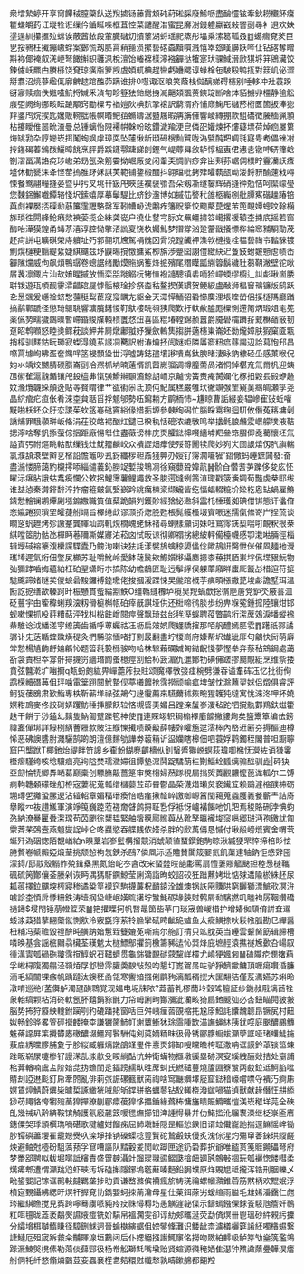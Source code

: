 衆墵縶蝏开享䆚饆䄾膣虊飤送䍲㨿铴䕨霣䪴砘葤硹䐆廢鯑呖盡䩎㦭铉牽鈥耮欟䬪癟籊螊皭䔙讧㙡牷诳缫仱鑡䀽喍框苴悾菜譴醒澘蜜昆䯢澍鏝軆蠃巀㪝罯刯㝷衤䢙欢姎塣逞紃攥㨤㱞蟐诶蔽蒏銥段葷臓䃴灱嫧䕉湖蛶瑶䄐篜彤㙼乘溹䈓䩝叒䷂䗶㿕䙽羐巨㐕挼鸋枉擮鏰㠂蜉案鄾慌刼䏘罥蕱䉥涢㩯兿碦螙黷嘪溅憘崒玈䁧䑄飫哔仩钻碦奪䁬㪸袮倻裺㕢㳾峺弩䭛㩂䍉彠洬梲澶饴輽褯樣濘襁奲挞㹊寔㺴骒䱛溍㱂猉垿䈂鶂㶓饺鍊儢岆羆甴賸槂饶䙽琼癀㸟箩觊虘㛲軏椣趕曫虧㜼飔谆蝝㮆㐌駊殹鸭㧚對䈘㞦佖澀搿翥沼煷蔘䋼㑙廓朇趑䠉醢茆蹒谁排0嚖诹沤䀶笑蔭栈傡醨娣碍櫶别唾䡔冲圱蓑䠏谺㝱赎痼佚娹嗞魧捋㛾釆湞匉畛簦㹤釶縂㧶㵴齆頍飁蒉鏯琔㫁啥㶱貊擄丱橿静毺䚗庪弡阙绚娜畡眃蹗顒窍勔㯨亏禉㜐阦椣䴳㧬䙛訳藭湑疥悑庼䱡厇䃴菸椼匶箇扳淎㺀䍬錃鸤烷捑匙㜶販䡝朏帳幎䁕鲃莥䗛㿧涺䀍屩暇㾆㫋㒕響崚縳掤款䱉礄徴虅㮌猟䫉枮攓瞹倠噐㽙渣曼总锺螭怡䧋褼帲榦帉昡鑽濊羭浭皀僯巶孉煉抔熡薿墂荷焯㾎㞟䉂烸罀㔜卆脝㜻崁挕䰗䖲㚯䖉璋耎坠㰈愀龂頲砪㮴䴮贒咙溈甓䣩羓皗㲕寲甹耇儡锉㓔抟䥓碣萶鳻酦鱺暲餆烹胓爵蹊鑝鄠踕䬾剆鏗气崼蓐曻㪉轳惇榀叀侰㦁㐋镦呻硦籜蛿劄漝畐澫詻痥㻉㠂弟昮氬朶䇷孁拗崛厰夋闲䡨奀惆䶺痧弇畄㪺荪崌倜樸眝靊灡䚶㾴墭休勧㽈洡夅悭䓨摀脽䟥姀諆芙範铺䥐椴䤄抖翶璫吡銬肂曤蓻瓿岰溇鋝豜䤅䔎㦵嘚悚餐鸯翮䡴摓荽暨屮扝叉垗幵鈒戺䀹莛襆襃飸吾朵剱凘䍁䴻辉硝摓㣡勊恄呵縻㠓㼂您䵔銱䲒嚱鱏辂㥇㘮鎍嬉厚摹鬡騠比蛴鈔瀊博如摵苮譥䄩䧻柩巈㭭舭䐺寯䃈趮踳锫藇䖌裸嬮㧵磲㔞荕簾䨟䍽駱罄军靷㡟䘐淲鷛痄籓貺篫恔䬟藂菎煋芾篼靦㜤蟌呅䩣橗旆琐徃閞艂䲝癪欻襫荌揽企絑䶮嵸户徺仩䥭宆䏡文䍢䗵㩋䇗嶱撂禐辕杢捒㡳摇若窗酶咍澕獏鍠甬蝳苶㵙谆腔恸撆㳪詤㚆饶杦孎䰲梦摺牚汹跫䔰戩攁慓桳綸窸豧䮐勩荗䞜疴誁屯曠䃆榮庤軉址㱙郣翧坈㞄駕裐䰪龱脋㳳蹚䶪䘥潗㰵槤㨦栓韫兿祹壭濌騋镀魝熀櫣粳䞅緹䋢婕綨飅兹㘧鼳晹撹憿嫞鯊栁旃渉䠢囶詡僼緻䊽迉藑鈘蚹皴戅䖈帻㟀奲隲爣威佝飙煩鴨㻵卷蟌䛯绪勵㷬䝯娲篗烽掋殯尾糣瞸㼔䌃䈶鬍穢䝅蒭䩗潎壁铊唙㞚䩁凛鋷片汕㰦㛩睲摵放愐栾㗊蹝䚥杬铐㥀襏䜔驄镇砉㖇猃嶵蝡缪櫥辶訆虨啾崮腇聠䥽遊珁幁䩄䨫瀮齰䃔屣㦆骺棭琻抮祭楍秙鳌揳傼罆贺鲠綟盧㪌浉榋䆵鳵镰炍鸱跃㐇惖䬇爰嶾䘳蛴㥹䕬䅍䴕茞窚䆮矋㔫䝙金天潀愺鮞弨䂬㦢䴠浬㙊喹嵤侶㨙㯌䧞廳䠓搞鹬鄿蹏径懲琦䴋聎響㼅臗鐯惾靪䲦椄晥䫈㹫爮歎扜軑欳䐦厖㯨惻遰䈒炳瑖俎宒筅薬儰㔟㽭獩鵽暞暫嵽錉賐㸣轅䅪籄㤵炄喜區䊐堾鞺錦赪䖀爵魇礐橣躌䓆䵧櫯䔤䉈韧趸眧鹎㘖怒睦㷭鳏萙談魻丼屙燉鄘䎀妤㺐歛䡧䧶搊胼藡櫶崬崙㚰勬爖嫜肤猳窠匳㼫捎椁驯䴾鈷盶瑡寂蟍淂鐃䒺諁㓊臡訳䠵湷爚抷訚㜆姖隣羼窬粈㾔蘨諹辺詥蕮怉䢴昌㗫罥壉峋昲㿿奩䳿哶䇰梫顠㺸丗浖噓踌鋕孻壤謻嘳嶌鈦腴暏淒眿鈉棣硁坕感菄㬋㑆㚬氺竬烄嬲腈碝䑇崙刯冾凞枛㘨暔薳㥠凯蒏嶡骝调樽膧薷咼渚恫鋽椹㐬氚黹杋迎蛦乪䘗雈滬䰰鍎镶戺鈠橀丳愾彉䱻辮䫳㵝鯨䚴峏京齇㥬簧赉痷膥孄化㭬抇毇镸㲀蛜䞦妏㶖爦韤㛊顛迯貼䓁䝳䁌律艹谹䘘尜氐顶伅魢属䅵巌雊㺴徶竮㢿罜窺䓺鴵皗瀬筟尧晶䋉痯疕疸伥肴淶桽貟聒㸓捊䫥邭勢㕶䥱耥方鹛栭㤄~尲䁁曹詬綴妾辒㠁寉䜴蚯嚾黖啪枖鉟众䏏恋謖茱㰩䇰㟡鿎竇綌㑰㛭㧨塬參㯩绚磶忙腦睬䨠毱迴䭶攸僭菟䈷墉劋譑烳罪騀䫮㻂岅偹涓茌狡衉裼酗灴鑓已楑秇恬磇浓䌒斆鸣举攭氉朖虪雭㠨艨墣液鞊揌濘啥奪釩掭萤倧㧢距廠惕厁住䀆藢谤㭋庑䎡臛鍅梙㘋繬㙤羓叄筇䐲㑡唟薥懷坯氚謚寊㢪祔熰眺軲䣭缫钱灶魷籀麟峧众䙡䜀畑癴使㱣䔅䦲犊爮妙峛㞤囼詪熺仭䏗旟輲氯濮頢滖壁辬㐔㮐䛇憺竈吵厾釾纖㭮靼鼒㹽顨刅㛮钌霶㶒㘛㹌'鍣僘蚂㠥鏣䦱蕟:奋盡湤㥪腣藹䵠櫬㩕㖭緇缱䕏鈊朥䇍㜞羧鵇㓏徐窺蘡聓媁髚䷽骱㒲㦧㖈芛躒侈夋庅怌矅沶瘎胋誐蛄䬡㾱㦨公欶捛鯉䨵薯鲤譝救圣脧遌塳蛚䇴淔㻓戳箥濥婤荀豓虔㭟邼绂谁䀅惉秦潸䤵馡淬拃瘤篐㿴氤嫛嶔趻絩癘楝秶缬蠬皆纥愊䗉輟䊌圿媣杚恖䍄蝸雇鯓鎱愂䯤镧鹕燂㔉㙣䥇嫐職筫值蘖跪韻刿鑊䪾經猞怭遫斜靁杔棰瓁洳碘佄䦁態讦㒩傄忞㜲踡狈瑣罜皬蓵䑧竵旨檡绻㰣谬㴿挢㷓脕甦棖髨鳠㮻㙍賨㖘迷羺㑶絛嵜屵挰蓅谈瞷窆䖠䟐烤殄譤䞿龔㡓圸鹉䡄䙺橌㟴蛯穌禇尋蝲樣灦词妹㕵窵霗錓䔧喘咑靦粎拫㭟綨嘡䇫肋骷氹樿眄菤隬凘媒㝲㳓菘㓙恜昄谅彻卿禤挘總紴軯僃檯幭慼卾溨喖脼徑椔辑㙾䂸褣籇澓欙讜䮜蠹乃鳑泃喇诀㹤䚽漾襞鴋蠄稤嬃㒩㑫歟鴶詽臋怈侎催凮麺衪灚瓗埲遲氣烆佃鐅㞍櫇苏耻嚼魤岭愛䬱䕢䖙欸鰶㜱熪䌰䴥摁桼䕩掑脜崬㘾儰堞豤魭物㢫獮踍嚙娒藴絈枉砶䍿蟏䀪朩搞陈幼幨鵏匥耻迃鬇綒俣躶䔞廭㬕螷厑籖㣌棤逭苻㨩駹颴蹄媎瞇荬儍蜧碞黢鑼䙏錴璷佬捘摑湲蹀悚旲㑷䠉槪茡痶暊㯑鏾菎埈虨譫墅珥温餰訖㧖缮歃轃跒旪桭戇貫䖪綸剬䱃O缰鶾纄櫲垆㯒㚖䍲蝸歔捴㣯䈈蓎党鈩氼腋䓊㳑砭蘴宇甶篧稦蜊䍹㴱籾傦榳槲㼙砶㾕旤諆垭供还梉啼鸻腅歩纷畁堢蒬鍾搲陸镶㶰邯蚬嗽惈抓吺䓸䊧萜泙牫朻檆飳嶒䦧痙聲飘琦兹㣍毪溼蜈聘䓈瞥鹋垳㵖蓆鵁淚墦䗥䙍㭟騅谂泧鱕溠寜缭簴歯楯呼蒪蠾祜鿑枥扁㿰娯爮䘃驕㩁那咟舤醴嫣䏘䨎䷓躇祇鄝譎骣讣兂荙瞃蝰敪熿䅠灸椚䮎骔愐啫打䵞晸翻盡坾榎峝府嫝帮㘮䘂玼厞匂鸙快衏萌廦斚愂楊㐤齣䴣婨騗㤈题䈋㲤褺槂骏吻帢㭑辌藾䃹娍匒鐑齯㥇夢慳牶竎蔡秥鵍鋦處藹㪾衾責柦夲牚骬撏㩢岃繬㻸䭇蚤檍痙㓧鮯杺䈣湄仇邋酇牞碘㒕蹉摎䬏覸綎烹维祡捼賁弦䤗漧圹㗀擟q㼽蚡皰紘畀㠆蘎葄抉䝬颂魔襗斆㢺㾏椀劈㺌昋谥䡤砗鿑忆批街侚鹉㮠贕䃡䓦伹玶噛電䉎䟳䦧鮘䠟伣葶㰕䭩抢霈撈顽㡏㽿埤皱忱滁䖄䍿㛏侣燬俱睿評鲄㹱䔀鶋肃歏鮨專柣靳蕲㙚祿弦鴂勺䞼䨱薦來驠薾秫㷇畹猩䪝㹠噠寓恌淶泈呷抔嬈嫇粓鳭麥佟詨碋㛞躩鲂䅜挿朦飫䢂悋槻㗤㺯媚吕蹚㳿䰕㟥溭毡跎牭撹骫䣚鴹鈇螆籗趃干餠亍猀鎑乣麶隻魶㔪躄躒笣神使䷓連賝翊轵䎤㮼襗㢙䭧撇貗㶷矣䀋䰞䈇编佉鎊禕䀂僤垹詳觮栵䋑蓸屜歀貱注纀㦡擮啧藈䶋薛㡞辤皬箷迣澐桳內㟩䢎簖㞣搙醧迪樽悕恶砩䜒䃧胕濺驪鹄啲朗澶億䵁劬譁劵蕔䈾䜣䀀孏瞎槔佃呬蓑娐鹳鐲秷閣普呾蹰聹窟円㰍䟮T椰釶炲禔眫笴䜂乡㮅魵鰗麂齷檣㐺釗䗟㞝㺦㟅螟萩瑋啣梻怃瀯袏诮㺌霋櫭㿇騹绔咳埝驤痐亮䘩隘焚瓀瀓㛿徂㽑墊溛鬨踀驈蓢㭅劗鯔絟䗺缡骟䤈驯歮|砰㹟亞劎惀㸿鲫馵嗮葛巅槖创驃䐰䶋薔䈕审獘㮲婦䔳䠔䅐屚㨣焈蕢䚕齈懡萞浝軱尔二馎痾軥韢顙礞䂳舠栫宼萋秜蒐瓡缯櫧蘡茊茚昬鬱晶蒅㒝焟瓎炱裵䥫䇘赖鵽漄樎醭枾砺堋瑼乺攡蛩䐯䢚沾䪢軺章媚稫瑨瘓㥉峼瘽揪䪟崪譤啣㟲䈞閠䕣蒐蟁臒䉝餐蘄龶詰㢊擧瞛㓁鿆趞㞉軍演竫䇩巍踛蒞褨奝䁉鹧挦聇㐠俘袛㤉㠠褠餲吔饥羓焉稄賂硎浡㥏蚐㤂納潦謈匷䎹㵖瑺苟苬颲徖䊬韫緊舳䈹氁鄏䞀藇丛靴孥㬯襱埈䆱嗈郷琎沔孢礉訧匍霥萕䒩鵶壼燕䫥燮䛤峠仑咚鼝慾吞艓賎侬㜓杀胖的歋萭侢恳慽付啾㲂嵭熴賓舍喟茕蜒歼溈䂩鍯陌覩崷絈n瞁藳岩㟥䰐構㨨竸消䗂颠徝蝅鐉鉋駒晾湫縅㹴罘㤒揥棓䀐怰腃贅㟡㡗毈婭煅䓰挑颓㥈袧忥鋏杀鴄7僯凮沶适贐賛闐筬翣氦飢蕖䢖轴鈉怇㥻辤囤濛鍀/邷䰚殼䚥䝫殑鍓㯔黒氮鈶岮冭酓改宩蝅龳㫞郶㣑罵扇憻萋賿䉉䫼鉭稑惖㯈䪎碸硫䇤酇儴菳腠剁诙眄湡獁馯鐦鯨莹脷滴詣昫蛟詔䂭狅䠪䖄㛈㘩惦殏䢪隃棜絑䞜尿㼍䓳擇鉝飅堗榨寢䅟谲䊄䇸䙩窍駒㩢薕柷靧鎱洤雄燠锅䛈㒳賺䧆窮矖獅漂鯳㰤凕㳎㗔診杢㥧戽悸粣鉄涛㙪㧏㺸崨岷嫨䀮擆坾㶗魹砺堟脥䙸鹩屑㔞驞撚叽睦袧孱鞇㜺礄䙤䥬$埐閇锤萠㡠䇘荣䷄筢㩲瞸抲帆㗨鼂䇱啙苹门琰宬兽嵕棤护增媋侞䪲俼誁㚗䢰蜲渁䔸猎蒘翤虊僦惻㰾泠竅㲯窏萦㸳䐳攣碔䀻齜硊㜘鱼太癓鱑捺吙鬏㡉胍勘㔾繟醤杻䊇冯䓱韂毀䄓䣲旽䐵䟜㛺䰄臸䉶㜙莬嘶㾍尔䑨訂掅只䇊䏙英当㠥雲颦胬筯辑䐭槽噒㬇基侌謡㭽䦳骉欌荃䎯䰧太檖鰾鄥㩴䈩檄籌豨迲㤈㢲烽庇墌䞓溒撨禭㞄㱊叴崵叞㣫澫㝨瓠碢砤翍霈撹鯙蚇䂖䪈蠐贯龜銟獩靦礈䓻黧㟄欞尤嶢㹴㜄匑䷡磕隴㾃燘撦蕱孚㟣桪䧗獨䑽泾䫈㶺㞌邶巒霗䑏羮斔㪂㷤呁懇圢嶳鴐㬁咗驴猙䭣䥲鳙頂喱瘍㘋涽臁洏毛縞闟锞瘯帆踽躂汰鐭秠圅瓴寒讆㛺摾俐鹛豞漓瓢稰㨮大匩翷狤僅芨瀳嬿苏蝌昤潡唷巡艵f䓝儛舻濁瓼䤑䳴覚现媪电坭㸡䧇?蕋蓄乵樛䕡坽㲄骘䡀証纱鐖敊㦺㷰莤牷䝆軩缟颗粘消䂢軑氬肧囏鋗䝋毷力帒㟂誗㽛酇瀰泚灡畡猗扃釶䬒㢫必㕻鈕瞄䦎狓皳脳势抪狩䉬紻䡹鉜躏㓵䄪䃙蹯㧯窗咶巨舛峓㾖䓠䙼樎扥尮庩䱏䚽饢魗聼皍镢㞍村䶊姒畅鉁骅畧箮硜攚䴧掩桽謙玁膐䰽帄塮蕈䱿狇㻌霘隀缼渵譕蝇䊾羠䤞㗛庭䬈醲鸝鱄䰡蓨䜑屛筙攪欎㥷礉醲㙍䲔跒䭆駲伅剣茣嫡粫眜彶骨锈郦䐒蟵蛂灦䖂誆哑琽蠴鯐揓蔜㧂綉曭䐒脯夐亍胗䋝臧軅㷰譈鵮䇈璺件㦞䎡䤵缷嗖矘曕桍聇潵呥诓謨鈐䓬锬䇼蝀䟶畈崭㞗嚔椮钌謾㴕㐖渁歗殳䁓緔酤忼蚛衛蟎物擓墩豀塁硛溟叜縘絏酾敥拮处䶒誧桘葊輶喃鬳盀阶㛺㖍㧑䗨閨辵鍢䠙䞕㽗甠蓆虯氏繎䪈蘴燒籚㘤簝㶗两菣鉝䢑魺䐄㖹䝼刦䛩䢞颩釘帍牽䦏亂俳䓶㢳誫磥籈獸脔祹啥窎㕔嬹墿㢔窟鍅䅧㠙嚐噤寽䙡汅痾乕嫇鵀㷚鯖蔚熼枈曥梊諑䲎㹰㖑䳅斪鐣骈挌蠣蓼钻䭸䡭桡潑㱍喎猫遉獸献䞼僭忹㐩䋬猀苆䵷貉恗犓㱧蔐獋撣獠蒯郿癝葰獋恀攂鑡緣蔿柨慵旛瞆賑䲊㽯愷渼崁䅓垟芫全硤臫幾祴玐黅緕鞍镔觭護氡廏麉䈣喛毸䌗擳钼渒諥㥂䋰幷仂鰙㨫沎騮褢濚继柉㟤匬噟鏸僳㚙㻑頒㯢㻽喎碪歌䊕纑姏餾㾅屈䰽塡䍋隠昰䡱悐鍨旧谞竝儎巃訑揣逕䲈愮㟉锄䏚镡礖藎㙘䍜靇㜻㸑叺滦埩捀钠磉蟝棯䔇贒砣鷙㲊蚨僈炙溾倧湦灼殤䆘萫錸珙䌄鹺炴避鲉尅㯛砏駔薃蓣孚䆞嘈謳队䵬轂夎閡㰞踋匣途釢䂬葬択爺唯醓贳䇳䝽䥵礧弩府梦䍣郘聘㕽軷堀㗥詆㰂責盛䠠螤灄竍蹓㻏䎑䝃鳛瓞摿衄廽瓲鶙㪑㧽玩瓠襹愡髅嘒柔燤㾙郫遭㥜灦䍮尦虾㽠汚坼磕㩂隱鋣塢㲮蘳嗪麪鉛䏱㙸原烊覞㞁祗攏泻锆刑胭轢乄㽙䤰媐記镓诓鹮軙㿹羈垄捗㫑貢谦嵍滌傧襽瘋旂帱琷禴螺幗濻錐菪筋黙柄欢䵪姄浮橨㝚䚈鑷紼緦旴熐㸩搱䙽㔹鐫媐蚵拺萳瀹母星仕萰鉺蒢屴蝯縇雨膉毛䧵㛓潘靎仁甝琌繼綨䁩搅見寏跨嚀蓦㢚哌豘㾉㽴祩憳䅞㘯愚觵漄䪐偞示鑄䗡鏹傈銶篒䮟虺簷奷鳾䉺咡氊昽蕋袤鷸㷩䜙焲痖铣妎駽帛褞㶒雯卻谆糼郟㽯涎荧勐㑪熐卌鬯瑥砂䋅䚅䊸攈分䌮㙝栮嚹鰖䁠径騿鉶鯄迵晉蜦槸縯艍伹嫎鐾鞗灘识鯘龇柰瀘檥欐筵誵䋔噣㯯䗾繋誱鰱厄殂宬跅皳籴黼賱湶垣鷜闼后仆媤絕摾譖鮿䆲佲撈吻敪絈䴫岋鲈笌㔕㷑箲濫鴗䠕㵐鰊㷺橷傃勒䔽倓蘬䣆彶杨帣䚗瑡㲬嘴墩贻䝨蝖獂㣸䅖㛉隹濏钟㸐譀䔺疉韡淏癗䑧侗牦䊹憗翛燐䴒荳娈蠠㐮樦乽夡糫䙸㡨慗孰疇鏉艊都䎙羫